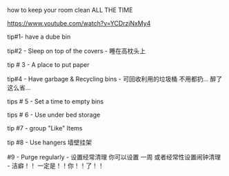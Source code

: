 
how to keep your room clean ALL THE TIME

https://www.youtube.com/watch?v=YCDrzjNxMy4

tip#1- have a dube bin 

tip#2 - Sleep on top of the covers - 睡在高枕头上

tip # 3 - A place to put paper

tip#4 - Have garbage & Recycling bins - 可回收利用的垃圾桶 不用都扔... 醉了 这么省...

tips # 5 - Set a time to empty bins

tips # 6 - Use under bed storage

tip #7 - group "Like" Items

tip #8 -  Use hangers  墙壁挂架 

#9 - Purge regularly - 设置经常清理 你可以设置 一周 或者经常性设置闹钟清理 - 洁癖！！ 一定是！！你！！了！！





